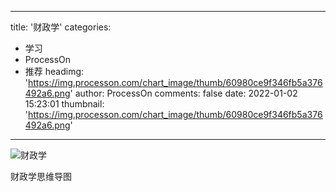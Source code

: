 
---
title: '财政学'
categories: 
 - 学习
 - ProcessOn
 - 推荐
headimg: 'https://img.processon.com/chart_image/thumb/60980ce9f346fb5a376492a6.png'
author: ProcessOn
comments: false
date: 2022-01-02 15:23:01
thumbnail: 'https://img.processon.com/chart_image/thumb/60980ce9f346fb5a376492a6.png'
---

<div>   
<img class="thumb" alt="财政学" src="https://img.processon.com/chart_image/thumb/60980ce9f346fb5a376492a6.png" referrerpolicy="no-referrer">
<p>财政学思维导图</p>  
</div>
            